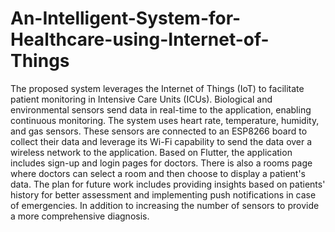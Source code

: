 # An-Intelligent-System-for-Healthcare-using-Internet-of-Things
The proposed system leverages the Internet of Things (IoT) to facilitate patient monitoring in Intensive Care Units (ICUs). Biological and environmental sensors send data in real-time to the application, enabling continuous monitoring. The system uses heart rate, temperature, humidity, and gas sensors. These sensors are connected to an ESP8266 board to collect their data and leverage its Wi-Fi capability to send the data over a wireless network to the application. Based on Flutter, the application includes sign-up and login pages for doctors. There is also a rooms page where doctors can select a room and then choose to display a patient's data. The plan for future work includes providing insights based on patients' history for better assessment and implementing push notifications in case of emergencies. In addition to increasing the number of sensors to provide a more comprehensive diagnosis.
